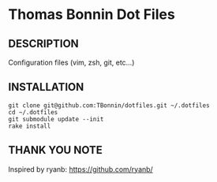 Thomas Bonnin Dot Files
====================================

## DESCRIPTION

Configuration files (vim, zsh, git, etc...)


## INSTALLATION

    git clone git@github.com:TBonnin/dotfiles.git ~/.dotfiles
    cd ~/.dotfiles
    git submodule update --init
    rake install

## THANK YOU NOTE

Inspired by ryanb: https://github.com/ryanb/
